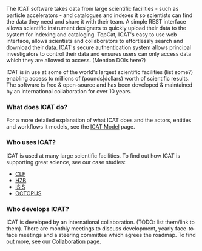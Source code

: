 The ICAT software takes data from large scientific facilities - such as particle accelerators - and catalogues and indexes it so scientists can find the data they need and share it with their team. A simple REST interface allows scientific instrument designers to quickly upload their data to the system for indexing and cataloging. TopCat, ICAT's easy to use web interface, allows scientists and collaborators to effortlessly search and download their data. ICAT's secure authentication system allows principal investigators to control their data and ensures users can only access data which they are allowed to access. (Mention DOIs here?)

ICAT is in use at some of the world's largest scientific facilities (list some?) enabling access to millions of (pounds|dollars) worth of scientific results. The software is free & open-source and has been developed & maintained by an international collaboration for over 10 years.

### What does ICAT do?
For a more detailed explanation of what ICAT does and the actors, entities and workflows it models, see the [ICAT Model](about/icat_model.md) page.

### Who uses ICAT?
ICAT is used at many large scientific facilities. To find out how ICAT is supporting great science, see our case studies:
- [CLF](about/clf.md)
- [HZB](about/hzb.md)
- [ISIS](about/isis.md)
- [OCTOPUS](about/octopus.md)

### Who develops ICAT?
ICAT is developed by an international collaboration. (TODO: list them/link to them). There are monthly meetings to discuss development, yearly face-to-face meetings and a steering committee which agrees the roadmap. To find out more, see our [Collaboration](about/collaboration.md) page.
